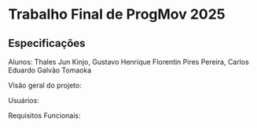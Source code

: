 # Trabalho Final de ProgMov 2025
## Especificações
Alunos: Thales Jun Kinjo, Gustavo Henrique Florentin Pires Pereira, Carlos Eduardo Galvão Tomaoka

Visão geral do projeto: 

Usuários: 

Requisitos Funcionais: 
